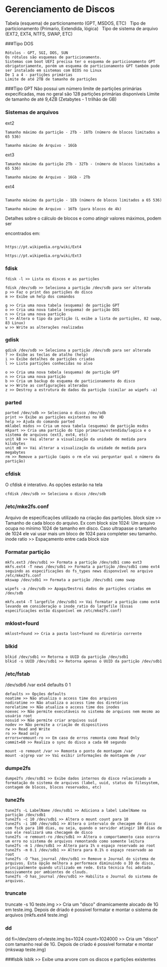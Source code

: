 # Gerenciamento de Discos
Tabela (esquema) de particionamento (GPT, MSDOS, ETC) &nbsp;
Tipo de particionamento (Primario, Extendida, lógica) &nbsp;
Tipo de sistema de arquivo (EXT2, EXT4, NTFS, SWAP, ETC)

###Tipo DOS
```
Rótulos - GPT, SGI, DOS, SUN
Os rótulos são esquemas de particionamento.
Sistemas com boot UEFI precisa ter o esquema de particionamento GPT obrigatoriamente, porém um esquema de particionamento GPT também pode ser instalado em sistemas com BIOS no Linux
De 1 a 4 - partições primárias
Limite de até 2TB de tamanho de partições

```
###Tipo GPT
Não possui um número limite de partições primárias expecificadas, mas no geral são 128 partições primárias disponíveis
Limite de tamanho de até 9,4ZB (Zetabytes - 1 trilhão de GB)

### Sistemas de arquivos

ext2
```
Tamanho máximo da partição - 2Tb - 16Tb (número de blocos limitados a 65 536)

Tamanho máximo de Arquivo - 16Gb
```
ext3

```
Tamanho máximo da partição 2Tb - 32Tb - (número de blocos limitados a 65 536)

Tamanho máximo de Arquivo - 16Gb - 2Tb
```
ext4
```

Tamanho máximo da partição - 1Eb (número de blocos limitados a 65 536)

Tamanho máximo de Arquivo - 16Tb (para blocos de 4k)
```

Detalhes sobre o cálculo de blocos e como atingir valores máximos, podem ser

encontrados em:
```

https://pt.wikipedia.org/wiki/Ext4

https://pt.wikipedia.org/wiki/Ext3
```

### fdisk
```
fdisk -l >> Lista os discos e as partições

fdisk /dev/sdb >> Seleciona a partição /dev/sdb para ser alterada
p >> Faz o print das partições do disco
m >> Exibe um help dos comandos

g >> Cria uma nova tabela (esquema) de partição GPT
o >> Cria uma nova tabela (esquema) de partição DOS
n >> Cria uma nova partição
t >> Altera o tipo da partição (L exibe a lista de partições, 82 swap, 83 Linux)
w >> Write as alterações realizadas

```
### gdisk

```
gdisk /dev/sdb >> Seleciona a partição /dev/sdb para ser alterada
? >> Exibe as teclas de atalho (help)
i >> Exibe detalhes de partições criadas
l >> Lista partições conhecidas no alvo

o >> Cria uma nova tebela (esquema) de partição GPT
n >> Cria uma nova partição
b >> Cria um backup do esquema de particionamento do disco
w >> Write as configurações alteradas
z >> Destroy a estrutura de dados da partição (similar ao wipefs -a)

```
### parted
```
parted /dev/sdb >> Seleciona o disco /dev/sdb
print >> Exibe as partições existentes no HD
help >> Ajuda do comando parted
mklabel msdos >> Cria um nova tabela (esquema) de partição msdos
mkpart >> Cria uma partição do tipo primaria/estendida/logica e o sistema de arquivos (ext3, ext4, etc)
unit kB >> Vai alterar a visualização da unidade de medida para kilobytes
unit mB >> Vai alterar a visualização da unidade de medida para megabytes
rm >> Remove a partição (após o rm ele vai perguntar qual o número da partição)
```
### cfdisk
O cfdisk é interativo. As opções estarão na tela
```
cfdisk /dev/sdb >> Seleciona o disco /dev/sdb
```
### /etc/mke2fs.conf

Arquivo de especificações utilizado na criação das partições.
block size >> Tamanho de cada bloco do arquivo. Ex com block size 1024: Um arquivo ocupa no mínimo 1024 de tamanho em disco. Caso ultrapasse o tamanho de 1024 ele vai usar mais um bloco de 1024 para completer seu tamanho.
inode ratio >> Espaçamento entre cada block size

### Formatar partição
```
mkfs.ext3 /dev/sdb1 >> Formata a partição /dev/sdb1 como ext3
mkfs.ext4 -T news /dev/sdb1 >> Formata a partição /dev/sdb1 como ext4 seguindo as especificações do fs_types news disponvível no arquivo /etc/mke2fs.conf
mkswap /dev/sdb1 >> Formata a partição /dev/sdb1 como swap

wipefs -a /dev/sdb >> Apaga/Destroi dados de partições criadas em /dev/sdb

mkfs.ext4 -T largefile /dev/sdb1 >> Vai formatar a partição como ext4 levando em consideração o inode_ratio do largefile (Essas especificações estão disponível em /etc/mke2fs.conf)

```
### mklost+fourd
```
mklost+found >> Cria a pasta lost+found no diretório corrente
```

### blkid
```
blkid /dev/sdb1 >> Retorna o UUID da partição /dev/sdb1
blkid -s UUID /dev/sdb1 >> Retorna apenas o UUID da partição /dev/sdb1
```

### /etc/fstab
<file system>  	<mount 	point>  <type>  <options>  	<dump>  <check>
/dev/sdb6	/var		ext4	defaults	0	1

```
defaults >> Opções defaults
noatime >> Não atualiza o access time dos arquivos
nodiratime >> Não atualiza o access time dos diretórios
norelatime >> Não atualiza o access time dos inodes
noexec >> Não permite executáveis no sistema de arquivos nem mesmo ao usuário root
nosuid >> Não permite criar arquivos suid
nodev >> Não permite a criação de dispositivos
rw >> Read and Write
ro >> Read only
errors=remount-ro >> Em caso de erros remonta como Read Only
commit=60 >> Realiza o sync do disco a cada 60 segundo

mount -o remount /var >> Remonta o ponto de montagem /var
mount -a|grep var >> Vai exibir informações de montagem de /var
```

### dumpe2fs
```
dumpe2fs /dev/sdb1 >> Exibe dados internos do disco relacionado a formatação do sistema de arquivos (label, uuid, status do filesystem, contagem de blocos, blocos reservados, etc)
```

### tune2fs
```
tune2fs -L LabelName /dev/sdb1 >> Adiciona a label LabelName na partição /dev/sdb1
tune2fs -c 10 /dev/sdb1 >> Altera o mount count para 10
tune2fs -i 180 /dev/sdb1 >> Altera o intervalo de checagem de disco com fsck para 180 dias, ou seja, quando o servidor atingir 180 dias de uso ele realizará uma checagem de disco
tune2fs -e remount-ro /dev/sdb1 >> Altera o comportamento caso ocorra um erro no sistema de arquivos remontando como somente leitura
tune2fs -m 1 /dev/sdb1 >> Altera para 1% o espaço reservado ao root
tune2fs -m 0.1 /dev/sdb1 >> Altera para 0.1% o espaço reservado ao root
tune2fs -O ^has_journal /dev/sdb1 >> Remove o Journal do sistema de arquivos. Esta opção melhora a performace diminuindo o IO de disco, principalmente quando utilizado em rede. Esta técnica foi adotada massivamente por ambientes de clouds.
tune2fs -O has_journal /dev/sdb1 >> Habilita o Journal do sistema de arquivos.

```
### truncate
truncate -s 1G teste.img >> Cria um "disco" dinamicamente alocado de 1G em teste.img. Depois de driado é possível formatar e montar o sistema de arquivos (mkfs.ext4 teste.img)

### dd
dd fi=/dev/zero of=teste.img bs=1024 count=1024000 >> Cria um "disco" com tamanho real de 1G. Depois de criado é possível formatar e montar (mkswap teste.img)

###lsblk
lsblk >> Exibe uma arvore com os discos e partições existentes
